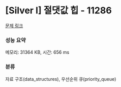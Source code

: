 # [Silver I] 절댓값 힙 - 11286 

[문제 링크](https://www.acmicpc.net/problem/11286) 

### 성능 요약

메모리: 31364 KB, 시간: 656 ms

### 분류

자료 구조(data_structures), 우선순위 큐(priority_queue)

